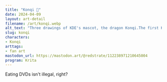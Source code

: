 ```yaml
---
title: "Konqi 📀"
date: 2024-04-09
layout: art-detail
filename: /art/konqi.webp
alt_text: "Three drawings of KDE's mascot, the dragon Konqi.The first Konqi is sitting on the floor, taking a bite out of various forms of media such as DVDs, floppy disks and USB drives. He looks quite pleased with himself.The second Konqi is juggling said physical media in the air, somehow not dropping them in the process.The third and unfortunately final Konqi is finding DVDs inside of a cardbox box. He's also very pleased."
slug: konqi
characters:
- Konqi
arttags:
- fan art
mastodon_url: https://mastodon.art/@redstrate/112238971210645004
program: Krita
---
```

Eating DVDs isn't illegal, right?
